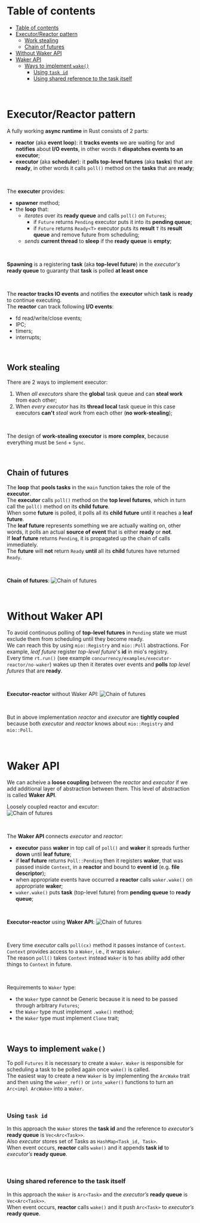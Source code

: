 # Table of contents
- [Table of contents](#table-of-contents)
- [Executor/Reactor pattern](#executorreactor-pattern)
  - [Work stealing](#work-stealing)
  - [Chain of futures](#chain-of-futures)
- [Without Waker API](#without-waker-api)
- [Waker API](#waker-api)
  - [Ways to implement `wake()`](#ways-to-implement-wake)
    - [Using `task id`](#using-task-id)
    - [Using shared reference to the task itself](#using-shared-reference-to-the-task-itself)

<br>

# Executor/Reactor pattern
A fully working **async runtime** in Rust consists of 2 parts:
- **reactor** (aka **event loop**): it **tracks events** we are waiting for and **notifies** about **I/O events**, in other words it **dispatches events to an executor**;
- **executor** (aka **scheduler**): it **polls top-level futures** (aka **tasks**) that are **ready**, in other words it calls `poll()` method on the **tasks** that are **ready**;

<br>

The **executer** provides:
- **spawner** method;
- the **loop** that:
  - *iterates* over its **ready queue** and calls `poll()` on `Futures`;
    - if `Future` returns `Pending` executor puts it into its **pending queue**;
    - if `Future` returns `Ready<T>` executor puts its **result** `T` its **result queue** and remove future from scheduling;
  - *sends* **current thread** to **sleep** if the **ready queue** is **empty**;

<br>

**Spawning** is a registering **task** (aka **top-level future**) in the *executor's* **ready queue** to guaranty that **task** is polled **at least once**<br>

<br>

The **reactor tracks IO events** and notifies the **executor** which **task** is **ready** to continue executing.<br>
The **reactor** can track following **I/O events**:
- fd read/write/close events;
- IPC;
- timers;
- interrupts;

<br>

## Work stealing
There are 2 ways to implement executor:
1. When *all executors* share the **global** task queue and can **steal work** from each other;
2. When *every executor* has its **thread local** task queue in this case executors **can't** *steal work* from each other (**no work-stealing**);

<br>

The design of **work-stealing executor** is **more complex**, because everything must be `Send` + `Sync`.<br>

<br>

## Chain of futures
The **loop** that **pools tasks** in the `main` function takes the role of the **executor**.<br>
The **executor** calls `poll()` method on the **top level futures**, which in turn call the `poll()` method on its **child future**.<br>
When some **future** is polled, it polls all its **child future** until it reaches a **leaf future**.<br>
The **leaf future** represents something we are actually waiting on, other words, it polls an actual **source of event** that is either **ready** or **not**.<br>
If **leaf future** returns `Pending`, it is propagated up the chain of calls immediately.<br>
The **future** will **not** return `Ready` **until** all its **child** futures have returned `Ready`.<br>

<br>

**Chain of futures**:
![Chain of futures](/img/chain_of_futures.png)

<br>

# Without Waker API
To avoid continuous polling of **top-level futures** in `Pending` state we must exclude them from scheduling until they become ready.<br>
We can reach this by using `mio::Registry` and `mio::Poll` abstractions. For example, *leaf future* register *top-level future*'s **id** in mio's registry.<br>
Every time `rt.run()` (see example `concurrency/examples/executor-reactor/no-waker`) wakes up then it iterates over events and **polls** *top level futures* that are **ready**.<br>

<br>

**Executor-reactor** without Waker API:
![Chain of futures](/img/prototype_of_executor_reactor.png)

<br>

But in above implementation *reactor* and *executor* are **tightly coupled** because both *executor* and *reactor* knows about `mio::Registry` and `mio::Poll`.<br>

<br>

# Waker API
We can acheive a **loose coupling** between the *reactor* and *executor* if we add additional layer of abstraction between them. This level of abstraction is called **Waker API**.<br>

Loosely coupled reactor and excutor:<br>
![Chain of futures](/img/loosely_coupled_runtime.png)

<br>

The **Waker API** connects *executor* and *reactor*:
- **executor** pass **waker** in top call of `poll()` and **waker** it spreads further **down** until **leaf future**;
- if **leaf future** returns `Poll::Pending` then it registers **waker**, that was passed inside `Context`, in a **reactor** and bound to **event id** (e.g. **file descriptor**);
- when appropriate events have occurred a **reactor** calls `waker.wake()` on appropriate **waker**;
- `waker.wake()` puts **task** (top-level future) from **pending queue** to **ready queue**;

<br>

**Executor-reactor** using **Waker API**:
![Chain of futures](/img/waker_api.png)

<br>

Every time *executor* calls `poll(cx)` method it passes instance of `Context`. `Context` provides access to a `Waker`, i.e., it wraps `Waker`.<br>
The reason `poll()` takes `Context` instead `Waker` is to has ability add other things to `Context` in future.<br>

<br>

Requirements to `Waker` type:
- the `Waker` type cannot be Generic because it is need to be passed through arbitrary `Futures`;
- the `Waker` type must implement `.wake()` method;
- the `Waker` type must implement `Clone` trait;

<br>

## Ways to implement `wake()`
To poll `Futures` it is necessary to create a `Waker`. `Waker` is responsible for scheduling a task to be polled again once `wake()` is called.<br>
The easiest way to create a new `Waker` is by implementing the `ArcWake` trait and then using the `waker_ref()` or `into_waker()` functions to turn an `Arc<impl ArcWake>` into a `Waker`.<br>

<br>

### Using `task id`
In this approach the `Waker` stores the **task id** and the reference to *executor’s* **ready queue** is `Vec<Arc<Task>>`.<br>
Also *executor* stores set of Tasks as `HashMap<Task_id, Task>`.<br>
When event occurs, **reactor** calls `wake()` and it appends **task id** to *executor’s* **ready queue**.<br>

<br>

### Using shared reference to the task itself
In this approach the `Waker` is `Arc<Task>` and the *executor’s* **ready queue** is `Vec<Arc<Task>>`.<br>
When event occurs, **reactor** calls `wake()` and it push `Arc<Task>` to *executor’s* **ready queue**.<br>
